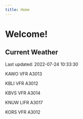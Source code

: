 ```yaml
---
title: Home
---
```

# Welcome!

## Current Weather

Last updated: 2022-07-24 10:33:30

KAWO VFR A3013

KBLI VFR A3012

KBVS VFR A3014

KNUW LIFR A3017

KORS VFR A3012


